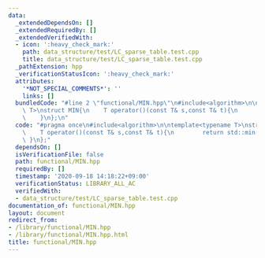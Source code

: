 ```yaml
---
data:
  _extendedDependsOn: []
  _extendedRequiredBy: []
  _extendedVerifiedWith:
  - icon: ':heavy_check_mark:'
    path: data_structure/test/LC_sparse_table.test.cpp
    title: data_structure/test/LC_sparse_table.test.cpp
  _pathExtension: hpp
  _verificationStatusIcon: ':heavy_check_mark:'
  attributes:
    '*NOT_SPECIAL_COMMENTS*': ''
    links: []
  bundledCode: "#line 2 \"functional/MIN.hpp\"\n#include<algorithm>\n\ntemplate<typename\
    \ T>\nstruct MIN{\n    T operator()(const T& s,const T& t){\n        return std::min(s,t);\n\
    \    }\n};\n"
  code: "#pragma once\n#include<algorithm>\n\ntemplate<typename T>\nstruct MIN{\n\
    \    T operator()(const T& s,const T& t){\n        return std::min(s,t);\n   \
    \ }\n};"
  dependsOn: []
  isVerificationFile: false
  path: functional/MIN.hpp
  requiredBy: []
  timestamp: '2020-09-18 14:18:22+09:00'
  verificationStatus: LIBRARY_ALL_AC
  verifiedWith:
  - data_structure/test/LC_sparse_table.test.cpp
documentation_of: functional/MIN.hpp
layout: document
redirect_from:
- /library/functional/MIN.hpp
- /library/functional/MIN.hpp.html
title: functional/MIN.hpp
---
```

